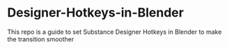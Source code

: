 # Designer-Hotkeys-in-Blender
This repo is a guide to set Substance Designer Hotkeys in Blender to make the transition smoother
